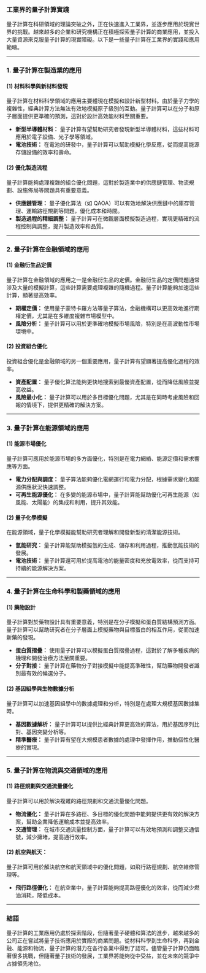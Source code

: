 ### 工業界的量子計算實踐

量子計算在科研領域的理論突破之外，正在快速進入工業界，並逐步應用於現實世界的挑戰。越來越多的企業和研究機構正在積極探索量子計算的商業應用，並投入大量資源來克服量子計算的現實障礙。以下是一些量子計算在工業界的實踐和應用範疇。

---

### 1. **量子計算在製造業的應用**

#### (1) **材料科學與新材料發現**
量子計算在材料科學領域的應用主要體現在模擬和設計新型材料。由於量子力學的複雜性，經典計算方法無法有效地模擬原子級別的互動。量子計算可以在分子和原子層面提供更準確的預測，這對於設計高效能材料至關重要。

- **新型半導體材料：** 量子計算有望幫助研究者發現新型半導體材料，這些材料可應用於電子設備、光子學等領域。
- **電池技術：** 在電池的研發中，量子計算可以幫助模擬化學反應，從而提高能源存儲設備的效率和壽命。

#### (2) **優化製造流程**
量子計算能夠處理複雜的組合優化問題，這對於製造業中的供應鏈管理、物流規劃、設施佈局等問題具有重要意義。

- **供應鏈管理：** 量子優化算法（如 QAOA）可以有效地解決供應鏈中的庫存管理、運輸路徑規劃等問題，優化成本和時間。
- **製造過程的精細調整：** 量子計算可在微觀層面模擬製造過程，實現更精確的流程控制與調整，提升製造效率和品質。

---

### 2. **量子計算在金融領域的應用**

#### (1) **金融衍生品定價**
量子計算在金融領域的應用之一是金融衍生品的定價。金融衍生品的定價問題通常涉及大量的模擬計算，這些計算需要處理複雜的隨機過程。量子計算能夠加速這些計算，顯著提高效率。

- **期權定價：** 使用量子蒙特卡羅方法等量子算法，金融機構可以更高效地進行期權定價，尤其是在多維度複雜市場模型中。
- **風險分析：** 量子計算可以用於更準確地模擬市場風險，特別是在高波動性市場環境中。

#### (2) **投資組合優化**
投資組合優化是金融領域的另一個重要應用，量子計算有望顯著提高優化過程的效率。

- **資產配置：** 量子優化算法能夠更快地搜索到最優資產配置，從而降低風險並提高收益。
- **風險最小化：** 量子計算可以用於多目標優化問題，尤其是在同時考慮風險和回報的情境下，提供更精確的解決方案。

---

### 3. **量子計算在能源領域的應用**

#### (1) **能源市場優化**
量子計算可應用於能源市場的多方面優化，特別是在電力網絡、能源定價和需求響應等方面。

- **電力分配與調度：** 量子算法能夠優化電網運行和電力分配，根據需求變化和能源供應狀況快速調整。
- **可再生能源優化：** 在多變的能源市場中，量子計算能幫助優化可再生能源（如風能、太陽能）的集成和利用，提升其效能。

#### (2) **量子化學模擬**
在能源領域，量子化學模擬能幫助研究者理解和開發新型的清潔能源技術。

- **氫能研究：** 量子計算能幫助模擬氫的生成、儲存和利用過程，推動氫能技術的發展。
- **電池技術：** 量子計算還可用於提高電池的能量密度和充放電效率，從而支持可持續的能源解決方案。

---

### 4. **量子計算在生命科學和製藥領域的應用**

#### (1) **藥物設計**
量子計算對於藥物設計具有重要意義，特別是在分子模擬和蛋白質結構預測方面。量子計算可以幫助研究者在分子層面上模擬藥物與目標蛋白的相互作用，從而加速新藥的發現。

- **蛋白質摺疊：** 使用量子計算可以模擬蛋白質摺疊過程，這對於了解多種疾病的機理和開發治療方法至關重要。
- **分子對接：** 量子計算在藥物分子對接模擬中能提高準確性，幫助藥物開發者識別最有效的候選分子。

#### (2) **基因組學與生物數據分析**
量子計算可以加速基因組學中的數據處理和分析，特別是在處理大規模基因數據集時。

- **基因數據解析：** 量子計算可以提供比經典計算更高效的算法，用於基因序列比對、基因突變分析等。
- **精準醫療：** 量子計算有望在大規模患者數據的處理中發揮作用，推動個性化醫療的實現。

---

### 5. **量子計算在物流與交通領域的應用**

#### (1) **路徑規劃與交通流量優化**
量子計算可以用於解決複雜的路徑規劃和交通流量優化問題。

- **物流優化：** 量子計算在多路徑、多目標的優化問題中能夠提供更有效的解決方案，幫助企業降低運輸成本並提高效率。
- **交通管理：** 在城市交通流量控制方面，量子計算可以有效地預測和調整交通信號，減少擁堵，提高通行效率。

#### (2) **航空與航天：**
量子計算可用於解決航空和航天領域中的優化問題，如飛行路徑規劃、航空維修管理等。

- **飛行路徑優化：** 在航空業中，量子計算能夠提高路徑優化的效率，從而減少燃油消耗，降低成本。

---

### 結語

量子計算的工業應用仍處於探索階段，但隨著量子硬體和算法的進步，越來越多的公司正在嘗試將量子技術應用於實際的商業問題。從材料科學到生命科學，再到金融、能源和物流，量子計算的潛力在各行各業中得到了認可。儘管量子計算仍面臨著很多挑戰，但隨著量子技術的發展，工業界將能夠從中受益，並在未來的競爭中占據領先地位。